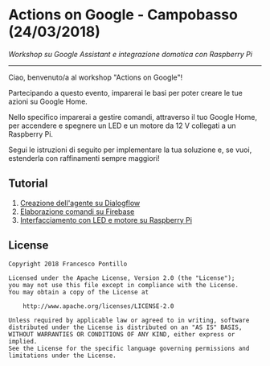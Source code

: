 # Actions on Google - Campobasso (24/03/2018)

_Workshop su Google Assistant e integrazione domotica con Raspberry Pi_

--------------

Ciao, benvenuto/a al workshop "Actions on Google"!

Partecipando a questo evento, imparerai le basi per poter creare le tue azioni
su Google Home.

Nello specifico imparerai a gestire comandi, attraverso il tuo Google Home, per
accendere e spegnere un LED e un motore da 12 V collegati a un Raspberry Pi.

Segui le istruzioni di seguito per implementare la tua soluzione e, se vuoi,
estenderla con raffinamenti sempre maggiori!

## Tutorial

1. [Creazione dell'agente su Dialogflow](tutorial/01-dialogflow.md)
2. [Elaborazione comandi su Firebase](tutorial/02-fulfillment.md)
3. [Interfacciamento con LED e motore su Raspberry Pi](tutorial/03-raspberry.md)

## License

```
Copyright 2018 Francesco Pontillo

Licensed under the Apache License, Version 2.0 (the "License");
you may not use this file except in compliance with the License.
You may obtain a copy of the License at

    http://www.apache.org/licenses/LICENSE-2.0

Unless required by applicable law or agreed to in writing, software
distributed under the License is distributed on an "AS IS" BASIS,
WITHOUT WARRANTIES OR CONDITIONS OF ANY KIND, either express or implied.
See the License for the specific language governing permissions and
limitations under the License.
```
